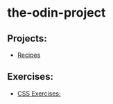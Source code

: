 # the-odin-project


## Projects:
- [Recipes](https://github.com/xyzcv979/odin-project1-recipes)

 ## Exercises:
 - [CSS Exercises:](https://github.com/xyzcv979/odin-css-exercises)

